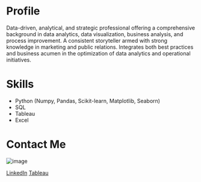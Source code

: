 # Profile

Data-driven, analytical, and strategic professional offering a comprehensive background in data analytics, data visualization, business analysis, and process improvement. A consistent storyteller armed with strong knowledge in marketing and public relations. Integrates both best practices and business acumen in the optimization of data analytics and operational initiatives.

# Skills
- Python (Numpy, Pandas, Scikit-learn, Matplotlib, Seaborn)
- SQL
- Tableau
- Excel

# Contact Me
![image](https://user-images.githubusercontent.com/87443157/146434123-c2081dcb-6bce-4367-a697-2e2ca4d2ff8c.png)

[LinkedIn](https://www.linkedin.com/in/martamerauje/)
[Tableau](https://public.tableau.com/app/profile/marta.merauje#!/)
